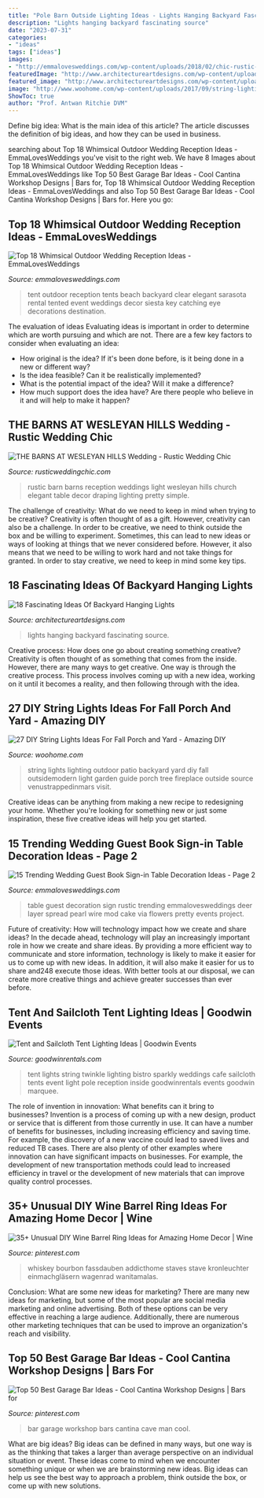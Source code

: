 ```yaml
---
title: "Pole Barn Outside Lighting Ideas - Lights Hanging Backyard Fascinating Source"
description: "Lights hanging backyard fascinating source"
date: "2023-07-31"
categories:
- "ideas"
tags: ["ideas"]
images:
- "http://emmalovesweddings.com/wp-content/uploads/2018/02/chic-rustic-wedding-guest-book-table-ideas.jpg"
featuredImage: "http://www.architectureartdesigns.com/wp-content/uploads/2016/06/9-61-630x419.jpg"
featured_image: "http://www.architectureartdesigns.com/wp-content/uploads/2016/06/9-61-630x419.jpg"
image: "http://www.woohome.com/wp-content/uploads/2017/09/string-lighting-ideas-for-Fall-yard-and-garden-19.jpg"
ShowToc: true
author: "Prof. Antwan Ritchie DVM"
---
```



Define big idea: What is the main idea of this article?
The article discusses the definition of big ideas, and how they can be used in business.

	

		
searching about Top 18 Whimsical Outdoor Wedding Reception Ideas - EmmaLovesWeddings you've visit to the right web. We have 8 Images about Top 18 Whimsical Outdoor Wedding Reception Ideas - EmmaLovesWeddings like Top 50 Best Garage Bar Ideas - Cool Cantina Workshop Designs | Bars for, Top 18 Whimsical Outdoor Wedding Reception Ideas - EmmaLovesWeddings and also Top 50 Best Garage Bar Ideas - Cool Cantina Workshop Designs | Bars for. Here you go:
		
    
## Top 18 Whimsical Outdoor Wedding Reception Ideas - EmmaLovesWeddings

<img loading=lazy src="http://emmalovesweddings.com/wp-content/uploads/2017/09/tented-outdoor-wedding-reception-ideas.jpg" onerror="this.onerror=null;this.src='https://tse4.mm.bing.net/th?id=OIP.P0lkI2xGFNgCsQo-uvgXWQHaLI&amp;pid=15.1';" alt="Top 18 Whimsical Outdoor Wedding Reception Ideas - EmmaLovesWeddings">

_Source: emmalovesweddings.com_

>tent outdoor reception tents beach backyard clear elegant sarasota rental tented event weddings decor siesta key catching eye decorations destination. 

	

The evaluation of ideas
Evaluating ideas is important in order to determine which are worth pursuing and which are not. There are a few key factors to consider when evaluating an idea:
- How original is the idea? If it's been done before, is it being done in a new or different way?
- Is the idea feasible? Can it be realistically implemented?
- What is the potential impact of the idea? Will it make a difference?
- How much support does the idea have? Are there people who believe in it and will help to make it happen?

    
## THE BARNS AT WESLEYAN HILLS Wedding - Rustic Wedding Chic

<img loading=lazy src="http://rusticweddingchic.com/wp-content/uploads/2015/12/Torello_Brexel_Katie_Slater_Photography_brexelpicks061_low-590x886.jpg" onerror="this.onerror=null;this.src='https://tse3.mm.bing.net/th?id=OIP.FixyIIu_cXM6KBITItfStgHaLH&amp;pid=15.1';" alt="THE BARNS AT WESLEYAN HILLS Wedding - Rustic Wedding Chic">

_Source: rusticweddingchic.com_

>rustic barn barns reception weddings light wesleyan hills church elegant table decor draping lighting pretty simple. 

	

The challenge of creativity: What do we need to keep in mind when trying to be creative?
Creativity is often thought of as a gift. However, creativity can also be a challenge. In order to be creative, we need to think outside the box and be willing to experiment. Sometimes, this can lead to new ideas or ways of looking at things that we never considered before. However, it also means that we need to be willing to work hard and not take things for granted. In order to stay creative, we need to keep in mind some key tips.

    
## 18 Fascinating Ideas Of Backyard Hanging Lights

<img loading=lazy src="http://www.architectureartdesigns.com/wp-content/uploads/2016/06/9-61-630x419.jpg" onerror="this.onerror=null;this.src='https://tse2.mm.bing.net/th?id=OIP.Z1vhg7WLCNCmQDcnqz7nvgHaE7&amp;pid=15.1';" alt="18 Fascinating Ideas Of Backyard Hanging Lights">

_Source: architectureartdesigns.com_

>lights hanging backyard fascinating source. 

	

Creative process: How does one go about creating something creative?
Creativity is often thought of as something that comes from the inside. However, there are many ways to get creative. One way is through the creative process. This process involves coming up with a new idea, working on it until it becomes a reality, and then following through with the idea.

    
## 27 DIY String Lights Ideas For Fall Porch And Yard - Amazing DIY

<img loading=lazy src="http://www.woohome.com/wp-content/uploads/2017/09/string-lighting-ideas-for-Fall-yard-and-garden-19.jpg" onerror="this.onerror=null;this.src='https://tse3.mm.bing.net/th?id=OIP.JSTGUVSd9RnxvWRBJZKV5gHaKG&amp;pid=15.1';" alt="27 DIY String Lights Ideas For Fall Porch and Yard - Amazing DIY">

_Source: woohome.com_

>string lights lighting outdoor patio backyard yard diy fall outsidemodern light garden guide porch tree fireplace outside source venustrappedinmars visit. 

	

Creative ideas can be anything from making a new recipe to redesigning your home. Whether you're looking for something new or just some inspiration, these five creative ideas will help you get started.

    
## 15 Trending Wedding Guest Book Sign-in Table Decoration Ideas - Page 2

<img loading=lazy src="http://emmalovesweddings.com/wp-content/uploads/2018/02/chic-rustic-wedding-guest-book-table-ideas.jpg" onerror="this.onerror=null;this.src='https://tse1.mm.bing.net/th?id=OIP.p-1Xaf5huVPGxfG5vDmAmwHaKG&amp;pid=15.1';" alt="15 Trending Wedding Guest Book Sign-in Table Decoration Ideas - Page 2">

_Source: emmalovesweddings.com_

>table guest decoration sign rustic trending emmalovesweddings deer layer spread pearl wire mod cake via flowers pretty events project. 

	

Future of creativity: How will technology impact how we create and share ideas?
In the decade ahead, technology will play an increasingly important role in how we create and share ideas. By providing a more efficient way to communicate and store information, technology is likely to make it easier for us to come up with new ideas. In addition, it will also make it easier for us to share and248
execute those ideas. With better tools at our disposal, we can create more creative things and achieve greater successes than ever before.

    
## Tent And Sailcloth Tent Lighting Ideas | Goodwin Events

<img loading=lazy src="http://www.goodwinrentals.com/wp-content/uploads/2014/07/Tent-String-Lights.jpg" onerror="this.onerror=null;this.src='https://tse4.mm.bing.net/th?id=OIP.d_Zq6dZHBt5xl2jjMERtLAHaE8&amp;pid=15.1';" alt="Tent and Sailcloth Tent Lighting Ideas | Goodwin Events">

_Source: goodwinrentals.com_

>tent lights string twinkle lighting bistro sparkly weddings cafe sailcloth tents event light pole reception inside goodwinrentals events goodwin marquee. 

	

The role of invention in innovation: What benefits can it bring to businesses?
Invention is a process of coming up with a new design, product or service that is different from those currently in use. It can have a number of benefits for businesses, including increasing efficiency and saving time. For example, the discovery of a new vaccine could lead to saved lives and reduced TB cases. There are also plenty of other examples where innovation can have significant impacts on businesses. For example, the development of new transportation methods could lead to increased efficiency in travel or the development of new materials that can improve quality control processes.

    
## 35+ Unusual DIY Wine Barrel Ring Ideas For Amazing Home Decor | Wine

<img loading=lazy src="https://i.pinimg.com/736x/93/4c/0d/934c0dae0f85f7624ee6762c3ffa9814.jpg" onerror="this.onerror=null;this.src='https://tse2.mm.bing.net/th?id=OIP.44_Gl5IOEWbHDZVz-BV7AQHaJ7&amp;pid=15.1';" alt="35+ Unusual DIY Wine Barrel Ring Ideas for Amazing Home Decor | Wine">

_Source: pinterest.com_

>whiskey bourbon fassdauben addicthome staves stave kronleuchter einmachgläsern wagenrad wanitamalas. 

	

Conclusion: What are some new ideas for marketing?
There are many new ideas for marketing, but some of the most popular are social media marketing and online advertising. Both of these options can be very effective in reaching a large audience. Additionally, there are numerous other marketing techniques that can be used to improve an organization's reach and visibility.

    
## Top 50 Best Garage Bar Ideas - Cool Cantina Workshop Designs | Bars For

<img loading=lazy src="https://i.pinimg.com/736x/f3/40/ac/f340ac65abf885db4f25bdb88567929e.jpg" onerror="this.onerror=null;this.src='https://tse3.mm.bing.net/th?id=OIP.RJbyo4YwzOtV0ORtr8-YywAAAA&amp;pid=15.1';" alt="Top 50 Best Garage Bar Ideas - Cool Cantina Workshop Designs | Bars for">

_Source: pinterest.com_

>bar garage workshop bars cantina cave man cool. 

	

What are big ideas?
Big ideas can be defined in many ways, but one way is as the thinking that takes a larger than average perspective on an individual situation or event. These ideas come to mind when we encounter something unique or when we are brainstorming new ideas. Big ideas can help us see the best way to approach a problem, think outside the box, or come up with new solutions.

